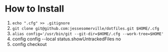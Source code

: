 # How to Install
1. `echo ".cfg" >> .gitignore`
2. `git clone git@github.com:jessesomerville/dotfiles.git $HOME/.cfg`
3. `alias config='/usr/bin/git --git-dir=$HOME/.cfg --work-tree=$HOME'`
4. config config --local status.showUntrackedFiles no
5. config checkout
